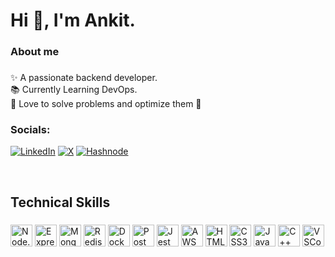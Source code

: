 <h1 align="left">Hi 👋,  I'm Ankit.</h1>

###

<p align="left"></p>

###

<h3 align="left">About me</h3>

###

<p align="left">✨ A passionate backend developer.<br>📚 Currently Learning DevOps.<br>🎯 Love to solve problems and optimize them 💯</p>

###

### Socials:

[![LinkedIn](https://img.shields.io/badge/LinkedIn-%230077B5.svg?logo=linkedin&logoColor=white)](https://www.linkedin.com/in/ankit-kumar-353b72319/) [![X](https://img.shields.io/badge/Twitter-black.svg?logo=X&logoColor=white)](https://x.com/Ankit078588) [![Hashnode](https://img.shields.io/badge/Hashnode-%2300A88F.svg?logo=hashnode&logoColor=white)](https://ankitwrites.hashnode.dev/)

 <br>
<h2 align="left">Technical Skills</h2>

###

<div align="left">
  <img src="https://img.shields.io/badge/-Nodejs-black?style=flat-square&logo=Node.js" height="35" alt="Node.js" />
  <img src="https://img.shields.io/badge/-Express-black?style=flat-square&logo=express" height="35" alt="Express" />
  <img src="https://img.shields.io/badge/-MongoDB-black?style=flat-square&logo=mongodb" height="35" alt="MongoDB" />
  <img src="https://img.shields.io/badge/-Redis-black?style=flat-square&logo=Redis" height="35" alt="Redis" />
  <img src="https://img.shields.io/badge/-Docker-black?style=flat-square&logo=docker" height="35" alt="Docker" />
  <img src="https://img.shields.io/badge/-Postman-black?style=flat-square&logo=postman" height="35" alt="Postman" />
  <img src="https://img.shields.io/badge/-Jest-black?style=flat-square&logo=jest" height="35" alt="Jest" />
  <img src="https://img.shields.io/badge/Amazon%20AWS-232F3E?style=flat-square&logo=amazon-aws" height="35" alt="AWS" />
  <img src="https://img.shields.io/badge/-HTML5-E34F26?style=flat-square&logo=html5&logoColor=white" height="35" alt="HTML5" />
  <img src="https://img.shields.io/badge/-CSS3-1572B6?style=flat-square&logo=css3" height="35" alt="CSS3" />
  <img src="https://img.shields.io/badge/-JavaScript-black?style=flat-square&logo=javascript" height="35" alt="JavaScript" />
  <img src="https://img.shields.io/badge/-C++-00599C?style=flat-square&logo=c" height="35" alt="C++" />
  <img src="https://img.shields.io/badge/-VSCode-black?style=flat-square&logo=visual-studio-code" height="35" alt="VSCode" />
</div>

###
